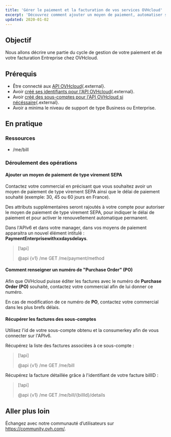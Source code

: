 ```yaml
---
title: 'Gérer le paiement et la facturation de vos services OVHcloud'
excerpt: 'Découvrez comment ajouter un moyen de paiement, automatiser sa prise en compte et gérer votre facturation Entreprise'
updated: 2020-01-02
---
```


## Objectif

Nous allons décrire une partie du cycle de gestion de votre paiement et de votre facturation Entreprise chez OVHcloud.

## Prérequis

* Être connecté aux [API OVHcloud](https://api.ovh.com/){.external}.
* Avoir [créé ses identifiants pour l'API OVHcloud](first-steps1.){.external}.
* Avoir [créé des sous-comptes pour l'API OVHcloud si nécéssaire](account1.){.external}.
* Avoir a minima le niveau de support de type Business ou Enterprise.

## En pratique

### Ressources

* /me/bill

### Déroulement des opérations

#### Ajouter un moyen de paiement de type virement SEPA 

Contactez votre commercial en précisant que vous souhaitez avoir un moyen de paiement de type virement SEPA ainsi que le délai de paiement souhaité (exemple: 30, 45 ou 60 jours en France).

Des attributs supplémentaires seront rajoutés à votre compte pour autoriser le moyen de paiement de type virement SEPA, pour indiquer le délai de paiement et pour activer le renouvellement automatique permanent.

Dans l'APIv6 et dans votre manager, dans vos moyens de paiement apparaitra un nouvel élément intitulé : **PaymentEnterprisewithxxdaysdelays**.

> [!api]
>
> @api {v1} /me GET /me/payment/method
>

#### Comment renseigner un numéro de "Purchase Order" (PO)

Afin que OVHcloud puisse éditer les factures avec le numéro de **Purchase Order (PO)** souhaité, contactez votre commercial afin de lui donner ce numéro.

En cas de modification de ce numéro de **PO**, contactez votre commercial dans les plus brefs délais.

#### Récupérer les factures des sous-comptes

Utilisez l'id de votre sous-compte obtenu et la consumerkey afin de vous connecter sur l'APIv6. 

Récupérez la liste des factures associées à ce sous-compte :

> [!api]
>
> @api {v1} /me GET /me/bill
>

Récupérez la facture détaillée grâce à l'identifiant de votre facture billID :

> [!api]
>
> @api {v1} /me GET /me/bill/{billId}/details
>

## Aller plus loin

Échangez avec notre communauté d’utilisateurs sur <https://community.ovh.com/>.
